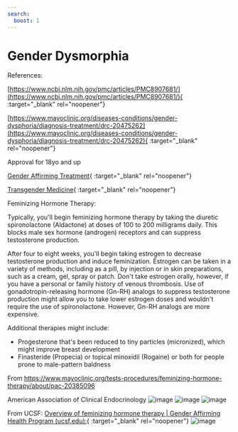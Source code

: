 ```yaml
---
search:
  boost: 1
---
```


# Gender Dysmorphia

References: 

[https://www.ncbi.nlm.nih.gov/pmc/articles/PMC8907681/](https://www.ncbi.nlm.nih.gov/pmc/articles/PMC8907681/){ :target="_blank" rel="noopener"}

[https://www.mayoclinic.org/diseases-conditions/gender-dysphoria/diagnosis-treatment/drc-20475262](https://www.mayoclinic.org/diseases-conditions/gender-dysphoria/diagnosis-treatment/drc-20475262){ :target="_blank" rel="noopener"}

Approval for 18yo and up

[Gender Affirming Treatment](file:///C:/Users/cnguyen/AppData/Local/Packages/Microsoft.Office.OneNote_8wekyb3d8bbwe/LocalState/EmbeddedFileFolder/7/Gender-Affirming%20Therapy.pdf){ :target="_blank" rel="noopener"}

[Transgender Medicine](file:///C:/Users/cnguyen/AppData/Local/Packages/Microsoft.Office.OneNote_8wekyb3d8bbwe/LocalState/EmbeddedFileFolder/8/AACE%20Transgender%20Health%20Slide%20Set%20v3.pdf){ :target="_blank" rel="noopener"}

Feminizing Hormone Therapy:

Typically, you'll begin feminizing hormone therapy by taking the diuretic spironolactone (Aldactone) at doses of 100 to 200 milligrams daily. This blocks male sex hormone (androgen) receptors and can suppress testosterone production.

After four to eight weeks, you'll begin taking estrogen to decrease testosterone production and induce feminization. Estrogen can be taken in a variety of methods, including as a pill, by injection or in skin preparations, such as a cream, gel, spray or patch. Don't take estrogen orally, however, if you have a personal or family history of venous thrombosis. Use of gonadotropin-releasing hormone (Gn-RH) analogs to suppress testosterone production might allow you to take lower estrogen doses and wouldn't require the use of spironolactone. However, Gn-RH analogs are more expensive.

Additional therapies might include:

- Progesterone that's been reduced to tiny particles (micronized), which might improve breast development
- Finasteride (Propecia) or topical minoxidil (Rogaine) or both for people prone to male-pattern baldness

From <https://www.mayoclinic.org/tests-procedures/feminizing-hormone-therapy/about/pac-20385096> 

American Association of Clinical Endocrinology
![image](https://user-images.githubusercontent.com/122046056/227099588-30145ab3-329e-4515-99b6-0678b03e4687.png)
![image](https://user-images.githubusercontent.com/122046056/227099613-e0524dcc-0954-4389-9e90-f9af40e0a8da.png)
![image](https://user-images.githubusercontent.com/122046056/227099637-e9e9417f-f298-4d0e-952f-8beca3d95907.png)

From UCSF: [Overview of feminizing hormone therapy | Gender Affirming Health Program (ucsf.edu):](https://transcare.ucsf.edu/guidelines/feminizing-hormone-therapy){ :target="_blank" rel="noopener"}
![image](https://user-images.githubusercontent.com/122046056/227099773-8697bce4-af37-43b4-af44-f6997611bc9d.png)
